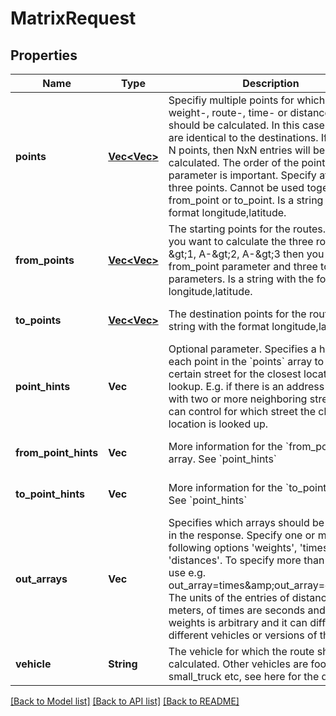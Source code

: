 # MatrixRequest

## Properties
Name | Type | Description | Notes
------------ | ------------- | ------------- | -------------
**points** | [**Vec<Vec<f64>>**](array.md) | Specifiy multiple points for which the weight-, route-, time- or distance-matrix should be calculated. In this case the starts are identical to the destinations. If there are N points, then NxN entries will be calculated. The order of the point parameter is important. Specify at least three points. Cannot be used together with from_point or to_point. Is a string with the format longitude,latitude. | [optional] [default to null]
**from_points** | [**Vec<Vec<f64>>**](array.md) | The starting points for the routes. E.g. if you want to calculate the three routes A-&amp;gt;1, A-&amp;gt;2, A-&amp;gt;3 then you have one from_point parameter and three to_point parameters. Is a string with the format longitude,latitude. | [optional] [default to null]
**to_points** | [**Vec<Vec<f64>>**](array.md) | The destination points for the routes. Is a string with the format longitude,latitude. | [optional] [default to null]
**point_hints** | **Vec<String>** | Optional parameter. Specifies a hint for each point in the &#x60;points&#x60; array to prefer a certain street for the closest location lookup. E.g. if there is an address or house with two or more neighboring streets you can control for which street the closest location is looked up. | [optional] [default to null]
**from_point_hints** | **Vec<String>** | More information for the &#x60;from_points&#x60; array. See &#x60;point_hints&#x60; | [optional] [default to null]
**to_point_hints** | **Vec<String>** | More information for the &#x60;to_points&#x60; array. See &#x60;point_hints&#x60; | [optional] [default to null]
**out_arrays** | **Vec<String>** | Specifies which arrays should be included in the response. Specify one or more of the following options &#39;weights&#39;, &#39;times&#39;, &#39;distances&#39;. To specify more than one array use e.g. out_array&#x3D;times&amp;amp;out_array&#x3D;distances. The units of the entries of distances are meters, of times are seconds and of weights is arbitrary and it can differ for different vehicles or versions of this API. | [optional] [default to null]
**vehicle** | **String** | The vehicle for which the route should be calculated. Other vehicles are foot, small_truck etc, see here for the details. | [optional] [default to null]

[[Back to Model list]](../README.md#documentation-for-models) [[Back to API list]](../README.md#documentation-for-api-endpoints) [[Back to README]](../README.md)


